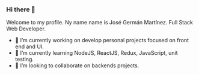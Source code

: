 ### Hi there 👋
Welcome to my profile. Ny name name is José Germán Martínez. 
Full Stack Web Developer.

- 🔭 I’m currently working on develop personal projects focused on front end and UI.
- 🌱 I’m currently learning NodeJS, ReactJS, Redux, JavaScript, unit testing.
- 👯 I’m looking to collaborate on backends projects.

<!--
**JoseGermanx/JoseGermanx** is a ✨ _special_ ✨ repository because its `README.md` (this file) appears on your GitHub profile.

Here are some ideas to get you started:

- 🔭 I’m currently working on ...
- 🌱 I’m currently learning ...
- 👯 I’m looking to collaborate on ...
- 🤔 I’m looking for help with ...
- 💬 Ask me about ...
- 📫 How to reach me: ...
- 😄 Pronouns: ...
- ⚡ Fun fact: ...
-->
